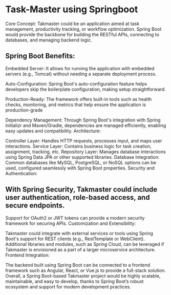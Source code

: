 # Task-Master using Springboot

 Core Concept: Takmaster could be an application aimed at task management, productivity tracking, or workflow optimization. Spring Boot would provide the backbone for building the RESTful APIs, connecting to databases, and managing backend logic.

## Spring Boot Benefits:

 Embedded Server: It allows for running the application with embedded servers (e.g., Tomcat) without needing a separate deployment process.

 Auto-Configuration: Spring Boot's auto-configuration feature helps developers skip the boilerplate configuration, making setup straightforward.

 Production-Ready: The framework offers built-in tools such as health checks, monitoring, and metrics that help ensure the application is production-grade

 Dependency Management: Through Spring Boot's integration with Spring Initializr and Maven/Gradle, dependencies are managed efficiently, enabling easy updates and compatibility.
Architecture:

 Controller Layer: Handles HTTP requests, processes input, and maps user interactions.
 Service Layer: Contains business logic for task creation, assignment, tracking, etc.
 Repository Layer: Manages database interactions using Spring Data JPA or other supported libraries.
 Database Integration: Common databases like MySQL, PostgreSQL, or NoSQL options can be used, configured seamlessly with Spring Boot properties.
 Security and Authentication:

 ## With Spring Security, Takmaster could include user authentication, role-based access, and secure endpoints.
Support for OAuth2 or JWT tokens can provide a modern security framework for securing APIs.
Customization and Extensibility:

Takmaster could integrate with external services or tools using Spring Boot's support for REST clients (e.g., RestTemplate or WebClient).
Additional libraries and modules, such as Spring Cloud, can be leveraged if Takmaster is envisioned as a part of a larger microservice architecture.
Frontend Integration:

The backend built using Spring Boot can be connected to a frontend framework such as Angular, React, or Vue.js to provide a full-stack solution.
Overall, a Spring Boot-based Takmaster project would be highly scalable, maintainable, and easy to develop, thanks to Spring Boot’s robust ecosystem and support for modern development practices.
